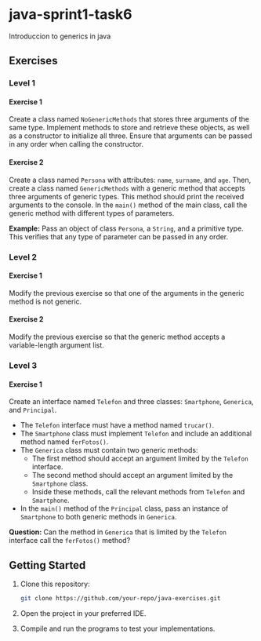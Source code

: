 # java-sprint1-task6
Introduccion to generics in java

## Exercises

### Level 1

#### Exercise 1

Create a class named `NoGenericMethods` that stores three arguments of the same type. Implement methods to store and retrieve these objects, as well as a constructor to initialize all three. Ensure that arguments can be passed in any order when calling the constructor.

#### Exercise 2

Create a class named `Persona` with attributes: `name`, `surname`, and `age`. Then, create a class named `GenericMethods` with a generic method that accepts three arguments of generic types. This method should print the received arguments to the console. In the `main()` method of the main class, call the generic method with different types of parameters.

**Example:** Pass an object of class `Persona`, a `String`, and a primitive type. This verifies that any type of parameter can be passed in any order.

### Level 2

#### Exercise 1

Modify the previous exercise so that one of the arguments in the generic method is not generic.

#### Exercise 2

Modify the previous exercise so that the generic method accepts a variable-length argument list.

### Level 3

#### Exercise 1

Create an interface named `Telefon` and three classes: `Smartphone`, `Generica`, and `Principal`.

- The `Telefon` interface must have a method named `trucar()`.
- The `Smartphone` class must implement `Telefon` and include an additional method named `ferFotos()`.
- The `Generica` class must contain two generic methods:
  - The first method should accept an argument limited by the `Telefon` interface.
  - The second method should accept an argument limited by the `Smartphone` class.
  - Inside these methods, call the relevant methods from `Telefon` and `Smartphone`.
- In the `main()` method of the `Principal` class, pass an instance of `Smartphone` to both generic methods in `Generica`.

**Question:** Can the method in `Generica` that is limited by the `Telefon` interface call the `ferFotos()` method?

## Getting Started

1. Clone this repository:
   ```sh
   git clone https://github.com/your-repo/java-exercises.git
2. Open the project in your preferred IDE.

3. Compile and run the programs to test your implementations.


